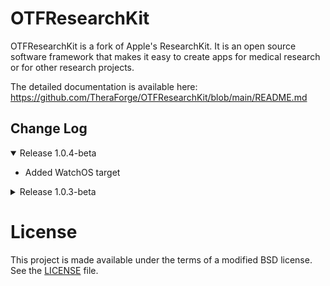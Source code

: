 # OTFResearchKit

OTFResearchKit is a fork of Apple's ResearchKit. It is an open source software framework that makes it easy to create apps for medical research or for other research projects.

The detailed documentation is available here: https://github.com/TheraForge/OTFResearchKit/blob/main/README.md

## Change Log
<details open>
<summary>Release 1.0.4-beta</summary>
<ul>
  <li>Added WatchOS target</li>
</ul>
</details>

<details>
<summary>Release 1.0.3-beta</summary>
<ul>
  <li>Added WatchOS support</li>
</ul>
</details>

# License <a name="License"></a>

This project is made available under the terms of a modified BSD license. See the [LICENSE](../../theraforge-main/LICENSE) file.
